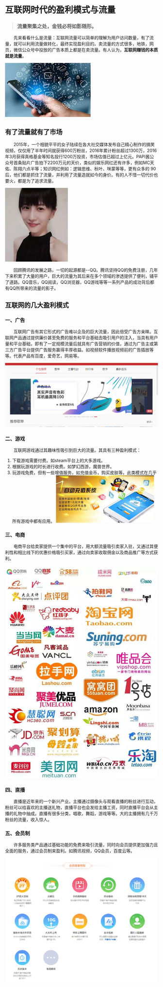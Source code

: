 # 互联网时代的盈利模式与流量
> ### 流量聚集之处，金钱必将如影随形。
&emsp;&emsp;先来看看什么是流量：互联网流量可以简单的理解为用户访问数量，有了流量，就可以利用流量做转化，最终实现盈利目的。卖流量的方式很多，地铁，网页，微信公众号中投放的广告本质上都是在卖流量。有人认为，**互联网赚钱的本质就是流量**。

![](images/50.jpg)

## 有了流量就有了市场
&emsp;&emsp;2015年，一个相貌平平的女子陆续在各大社交媒体发布自己精心制作的搞笑视频，仅仅用了半年时间就获得600万粉丝，2016年累计粉丝超过1300万，2016年3月获得真格基金等知名投行1200万投资，市场估值已超过上亿元。PAPI酱公众号首条贴片广告拍下2200万元的天价，类似的娱乐网红还有许多，例如MC天佑、陈翔六点半等；知识网红例如：逻辑思维、秋叶、咪蒙等等，更有众多的 90 后，他们都是抓住了流量，并利用了流量造就如今的身价。有的人不惜一切代价也要火，都是为了追求流量。

![](images/51.jpg)

&emsp;&emsp;回顾腾讯的发展之路，一切的起源都是--QQ。腾讯坚持QQ的免费注册，几年下来积累了大量的用户，巨大的流量为其后来在多个领域的渗透提供了便利，铺平了道路。QQ音乐，QQ阅读，QQ浏览器，QQ游戏等等一系列产品的成功背后都有QQ所带来的流量的影子。

## 互联网的几大盈利模式
### 一、广告
&emsp;&emsp;互联网广告有其它形式的广告难以企及的巨大流量，因此倍受广告方亲睐。互联网产品通过提供廉价甚至免费的服务和平台基础去吸引用户的注入，当具有用户量和平台基础，即有了一定规模流量后就具有广告营销的价值，通过为广告主或第三方广告平台提供广告服务赢得丰厚收益。如视频软件播放视频前的广告插放等等。代表产品有百度，爱奇艺，网易等。

![](images\52.PNG)

### 二、游戏
&emsp;&emsp;互联网游戏通过其趣味性吸引到巨大的流量。其具有三种盈利模式：

1. 下载游戏需要付费。如steam平台上的大多游戏。
2. 根据玩游戏的时长进行收费。如梦幻西游，魔兽世界。
3. 玩游戏免费，但有一些增值服务，如充值金币，购买皮肤等。此类模式在几乎所有游戏中都有应用。 
![](images/53.jpg)

### 三、电商
&emsp;&emsp;电商平台给卖家提供一个集中的平台，用大额流量吸引卖家入驻，又通过其便利性和相比线下的优惠价格吸引买家，通过向卖家收取佣金以及商品推广等方式获利。

![](images/54.webp)

### 四、直播
&emsp;&emsp;直播是近年来的一个新兴产业。主播通过摄像头与观看直播的粉丝进行互动，粉丝可以给喜欢的主播送礼物，直播平台也会发给主播工资，同时直播平台会从主播的礼物中抽成。直播有很多分类，唱歌，舞蹈，游戏等等。大的主播拥有几千万粉丝的流量，收入惊人。

### 五、会员制
&emsp;&emsp;许多服务类产品通过基础功能的免费来吸引流量，同时向会员提供更加强力且全面的服务，通过会员制来盈利。如腾讯视频，QQ会员，百度云等。

![](images/55.jpg)